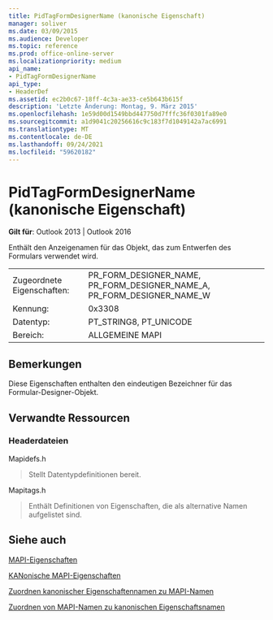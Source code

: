 ```yaml
---
title: PidTagFormDesignerName (kanonische Eigenschaft)
manager: soliver
ms.date: 03/09/2015
ms.audience: Developer
ms.topic: reference
ms.prod: office-online-server
ms.localizationpriority: medium
api_name:
- PidTagFormDesignerName
api_type:
- HeaderDef
ms.assetid: ec2b0c67-18ff-4c3a-ae33-ce5b643b615f
description: 'Letzte Änderung: Montag, 9. März 2015'
ms.openlocfilehash: 1e59d00d1549bbd447750d7fffc36f0301fa89e0
ms.sourcegitcommit: a1d9041c20256616c9c183f7d1049142a7ac6991
ms.translationtype: MT
ms.contentlocale: de-DE
ms.lasthandoff: 09/24/2021
ms.locfileid: "59620182"
---
```

# <a name="pidtagformdesignername-canonical-property"></a>PidTagFormDesignerName (kanonische Eigenschaft)

  
  
**Gilt für**: Outlook 2013 | Outlook 2016 
  
Enthält den Anzeigenamen für das Objekt, das zum Entwerfen des Formulars verwendet wird. 
  
|||
|:-----|:-----|
|Zugeordnete Eigenschaften:  <br/> |PR_FORM_DESIGNER_NAME, PR_FORM_DESIGNER_NAME_A, PR_FORM_DESIGNER_NAME_W  <br/> |
|Kennung:  <br/> |0x3308  <br/> |
|Datentyp:  <br/> |PT_STRING8, PT_UNICODE  <br/> |
|Bereich:  <br/> |ALLGEMEINE MAPI  <br/> |
   
## <a name="remarks"></a>Bemerkungen

Diese Eigenschaften enthalten den eindeutigen Bezeichner für das Formular-Designer-Objekt. 
  
## <a name="related-resources"></a>Verwandte Ressourcen

### <a name="header-files"></a>Headerdateien

Mapidefs.h
  
> Stellt Datentypdefinitionen bereit.
    
Mapitags.h
  
> Enthält Definitionen von Eigenschaften, die als alternative Namen aufgelistet sind.
    
## <a name="see-also"></a>Siehe auch



[MAPI-Eigenschaften](mapi-properties.md)
  
[KANonische MAPI-Eigenschaften](mapi-canonical-properties.md)
  
[Zuordnen kanonischer Eigenschaftennamen zu MAPI-Namen](mapping-canonical-property-names-to-mapi-names.md)
  
[Zuordnen von MAPI-Namen zu kanonischen Eigenschaftsnamen](mapping-mapi-names-to-canonical-property-names.md)

